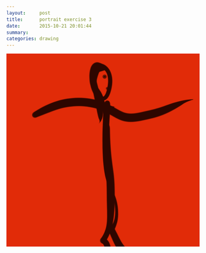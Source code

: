 ```yaml
---
layout:     post
title:      portrait exercise 3
date:       2015-10-21 20:01:44
summary:    
categories: drawing
---
```

![portrait exercise 3](/images/_diary/portrait-exercise-3.png "a dear friend")
